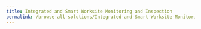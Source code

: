 ```yaml
---
title: Integrated and Smart Worksite Monitoring and Inspection
permalink: /browse-all-solutions/Integrated-and-Smart-Worksite-Monitoring-and-Inspection
---
```


